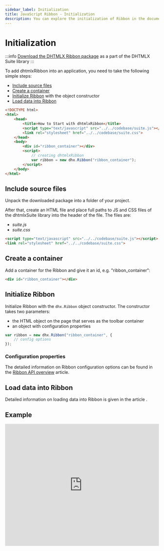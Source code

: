 ```yaml
---
sidebar_label: Initialization
title: JavaScript Ribbon - Initialization 
description: You can explore the initialization of Ribbon in the documentation of the DHTMLX JavaScript UI library. Browse developer guides and API reference, try out code examples and live demos, and download a free 30-day evaluation version of DHTMLX Suite 7.
---
```


# Initialization

:::info
[Download the DHTMLX Ribbon package](https://dhtmlx.com/docs/products/dhtmlxSuite/download.shtml) as a part of the DHTMLX Suite library
:::

To add dhtmlxRibbon into an application, you need to take the following simple steps:

- [Include source files](#include-source-files)
- [Create a container](#create-a-container)
- [Initialize Ribbon](#initialize-ribbon) with the object constructor
- [Load data into Ribbon](#load-data-into-ribbon)

~~~html
<!DOCTYPE html>
<html>
    <head>
        <title>How to Start with dhtmlxRibbon</title>         
        <script type="text/javascript" src="../../codebase/suite.js"></script>
        <link rel="stylesheet" href="../../codebase/suite.css">
    </head>
    <body>
        <div id="ribbon_container"></div>
        <script>
            // creating dhtmlxRibbon
            var ribbon = new dhx.Ribbon("ribbon_container");
        </script>
    </body>
</html>
~~~

## Include source files

Unpack the downloaded package into a folder of your project.

After that, create an HTML file and place full paths to JS and CSS files of the dhtmlxSuite library into the header of the file. The files are:

- *suite.js*
- *suite.css*

~~~html
<script type="text/javascript" src="../../codebase/suite.js"></script>
<link rel="stylesheet" href="../../codebase/suite.css">
~~~

## Create a container

Add a container for the Ribbon and give it an id, e.g. "ribbon_container":

~~~html
<div id="ribbon_container"></div>
~~~

## Initialize Ribbon

Initialize Ribbon with the `dhx.Ribbon` object constructor. The constructor takes two parameters:

- the HTML object on the page that serves as the toolbar container
- an object with configuration properties

~~~js
var ribbon = new dhx.Ribbon("ribbon_container", {
    // config options
});
~~~

### Configuration properties

The detailed information on Ribbon configuration options can be found in the [Ribbon API overview](ribbon/api/api_overview.md#properties) article.

## Load data into Ribbon

Detailed information on loading data into Ribbon is given in the article [](ribbon/data_loading.md).

## Example

<iframe src="https://snippet.dhtmlx.com/lek4v9m7?mode=js" frameborder="0" class="snippet_iframe" width="100%" height="400"></iframe>